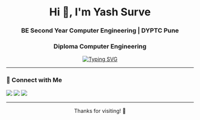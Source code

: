 <h1 align="center">Hi 👋, I'm Yash Surve</h1>
<h3 align="center">BE Second Year Computer Engineering | DYPTC Pune</h3>
<h3 align="center">Diploma Computer Engineering</h3>

<p align="center">
  <a href="https://git.io/typing-svg"><img src="https://readme-typing-svg.herokuapp.com?font=Fira+Code&pause=1000&color=F7E154&background=FFFFFF00&center=true&vCenter=true&width=435&lines=Welcome+to+my+GitHub+Profile!%F0%9F%98%8E;Lets+Build+something+cool+%F0%9F%92%BB" alt="Typing SVG" /></a>
</p>

---

### 🔗 Connect with Me
<p align="left">
  <a href="mailto:your.surveyash2005@gmail.com.com"><img src="https://img.shields.io/badge/Email-D14836?style=for-the-badge&logo=gmail&logoColor=white" /></a>
  <a href="https://www.linkedin.com/in/yashhsurve"><img src="https://img.shields.io/badge/LinkedIn-blue?style=for-the-badge&logo=linkedin&logoColor=white" /></a>
  <a href="https://www.instagram.com/yashhsurve"><img src="https://img.shields.io/badge/Instagram-E4405F?style=for-the-badge&logo=instagram&logoColor=white" /></a>
</p>

---

<p align="center">Thanks for visiting! 🚀</p>
